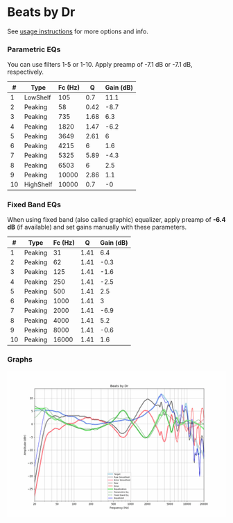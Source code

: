 # Beats by Dr
See [usage instructions](https://github.com/jaakkopasanen/AutoEq#usage) for more options and info.

### Parametric EQs
You can use filters 1-5 or 1-10. Apply preamp of -7.1 dB or -7.1 dB, respectively.

|   # | Type      |   Fc (Hz) |    Q |   Gain (dB) |
|-----|-----------|-----------|------|-------------|
|   1 | LowShelf  |       105 | 0.7  |        11.1 |
|   2 | Peaking   |        58 | 0.42 |        -8.7 |
|   3 | Peaking   |       735 | 1.68 |         6.3 |
|   4 | Peaking   |      1820 | 1.47 |        -6.2 |
|   5 | Peaking   |      3649 | 2.61 |         6   |
|   6 | Peaking   |      4215 | 6    |         1.6 |
|   7 | Peaking   |      5325 | 5.89 |        -4.3 |
|   8 | Peaking   |      6503 | 6    |         2.5 |
|   9 | Peaking   |     10000 | 2.86 |         1.1 |
|  10 | HighShelf |     10000 | 0.7  |        -0   |

### Fixed Band EQs
When using fixed band (also called graphic) equalizer, apply preamp of **-6.4 dB** (if available) and set gains manually with these parameters.

|   # | Type    |   Fc (Hz) |    Q |   Gain (dB) |
|-----|---------|-----------|------|-------------|
|   1 | Peaking |        31 | 1.41 |         6.4 |
|   2 | Peaking |        62 | 1.41 |        -0.3 |
|   3 | Peaking |       125 | 1.41 |        -1.6 |
|   4 | Peaking |       250 | 1.41 |        -2.5 |
|   5 | Peaking |       500 | 1.41 |         2.5 |
|   6 | Peaking |      1000 | 1.41 |         3   |
|   7 | Peaking |      2000 | 1.41 |        -6.9 |
|   8 | Peaking |      4000 | 1.41 |         5.2 |
|   9 | Peaking |      8000 | 1.41 |        -0.6 |
|  10 | Peaking |     16000 | 1.41 |         1.6 |

### Graphs
![](./Beats%20by%20Dr.png)
